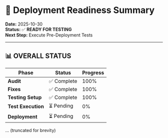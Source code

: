 # 🚀 Deployment Readiness Summary

**Date:** 2025-10-30  
**Status:** ✅ **READY FOR TESTING**  
**Next Step:** Execute Pre-Deployment Tests

---

## 📊 **OVERALL STATUS**

| Phase | Status | Progress |
|-------|--------|----------|
| **Audit** | ✅ Complete | 100% |
| **Fixes** | ✅ Complete | 100% |
| **Testing Setup** | ✅ Complete | 100% |
| **Test Execution** | ⏳ Pending | 0% |
| **Deployment** | ⏳ Pending | 0% |

... (truncated for brevity)

